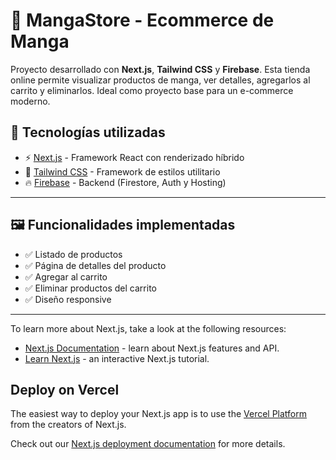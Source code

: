 # 🛒 MangaStore - Ecommerce de Manga

Proyecto desarrollado con **Next.js**, **Tailwind CSS** y **Firebase**. Esta tienda online permite visualizar productos de manga, ver detalles, agregarlos al carrito y eliminarlos. Ideal como proyecto base para un e-commerce moderno.

## 🚀 Tecnologías utilizadas

- ⚡ [Next.js](https://nextjs.org/) - Framework React con renderizado híbrido
- 🎨 [Tailwind CSS](https://tailwindcss.com/) - Framework de estilos utilitario
- 🔥 [Firebase](https://firebase.google.com/) - Backend (Firestore, Auth y Hosting)

---

## 🖼️ Funcionalidades implementadas

- ✅ Listado de productos
- ✅ Página de detalles del producto
- ✅ Agregar al carrito
- ✅ Eliminar productos del carrito
- ✅ Diseño responsive

---

To learn more about Next.js, take a look at the following resources:

- [Next.js Documentation](https://nextjs.org/docs) - learn about Next.js features and API.
- [Learn Next.js](https://nextjs.org/learn) - an interactive Next.js tutorial.

## Deploy on Vercel

The easiest way to deploy your Next.js app is to use the [Vercel Platform](https://vercel.com/new?utm_medium=default-template&filter=next.js&utm_source=create-next-app&utm_campaign=create-next-app-readme) from the creators of Next.js.

Check out our [Next.js deployment documentation](https://nextjs.org/docs/app/building-your-application/deploying) for more details.
